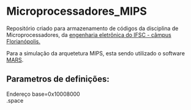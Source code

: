 <h1> Microprocessadores_MIPS </h1>
<p> Repositório criado para armazenamento de códigos da disciplina de Microprocessadores, da <a href="https://curso.ifsc.edu.br/info/graduacao/engenharia-eletronica/FLN">engenharia eletrônica do IFSC - câmpus Florianópolis.</a> <br/> </p>

<p>Para a simulação da arquetetura MIPS, esta sendo utilizado o software <a href="http://courses.missouristate.edu/KenVollmar/mars/">MARS</a>. <br/> </p>
<h2> Parametros de definições: </h2>
<p> Endereço base=0x10008000 <br/>
.space</p>
